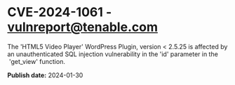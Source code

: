 # CVE-2024-1061 - vulnreport@tenable.com

The 'HTML5 Video Player' WordPress Plugin, version < 2.5.25 is affected by an unauthenticated SQL injection vulnerability in the 'id' parameter in the  'get_view' function.


**Publish date:** 2024-01-30
